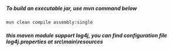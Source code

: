 ##### To build an executable jar, use mvn command below
```shell script
mvn clean compile assembly:single
```

##### this maven module support log4j, you can find configuration file log4j.properties at src\main\resources




